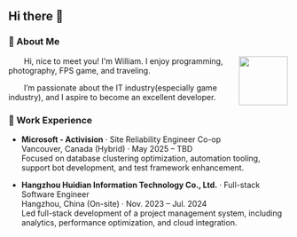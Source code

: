 ## Hi there 👋

### 🤺 About Me

<img align="right" width="88" src="https://avatars.githubusercontent.com/u/77946151?s=400&u=530cd95c4b58a17846ccff42acce31da7a54f30e&v=4" />

<p>&emsp;&emsp;Hi, nice to meet you! I'm William. I enjoy programming, photography, FPS game, and traveling.</p>
<p>&emsp;&emsp;I’m passionate about the IT industry(especially game industry), and I aspire to become an excellent developer.</p>


### 🏢 Work Experience

- **Microsoft - Activision** · Site Reliability Engineer Co-op  
   Vancouver, Canada (Hybrid) · May 2025 – TBD  
  Focused on database clustering optimization, automation tooling, support bot development, and test framework enhancement.

- **Hangzhou Huidian Information Technology Co., Ltd.** · Full-stack Software Engineer  
   Hangzhou, China (On-site) · Nov. 2023 – Jul. 2024  
  Led full-stack development of a project management system, including analytics, performance optimization, and cloud integration.
